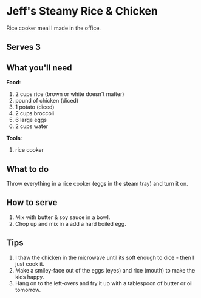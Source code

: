# Jeff's Steamy Rice & Chicken
Rice cooker meal I made in the office.

## Serves 3

## What you'll need
__Food__:

1. 2 cups rice (brown or white doesn't matter)
2. pound of chicken (diced)
3. 1 potato (diced)
4. 2 cups broccoli
5. 6 large eggs
6. 2 cups water

__Tools__:

1. rice cooker

## What to do
Throw everything in a rice cooker (eggs in the steam tray) and turn it on.

## How to serve
1. Mix with butter & soy sauce in a bowl.
2. Chop up and mix in a add a hard boiled egg.

## Tips
1. I thaw the chicken in the microwave until its soft enough to dice - then I just cook it.
2. Make a smiley-face out of the eggs (eyes) and rice (mouth) to make the kids happy.
3. Hang on to the left-overs and fry it up with a tablespoon of butter or oil tomorrow.
